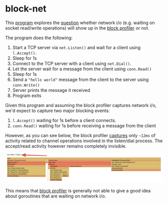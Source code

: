 # block-net

This [program](./main.go) explores the [question](https://twitter.com/rogpeppe/status/1359202847708037124) whether network i/o (e.g. waiting on socket read/write operations) will show up in the [block profiler](../../block.md) or not.

The program does the following:

1. Start a TCP server via `net.Listen()` and wait for a client using `l.Accept()`.
2. Sleep for 1s
3. Connect to the TCP server with a client using `net.Dial()`.
4. Let the server wait for a message from the client using `conn.Read()`
4. Sleep for 1s
5. Send a `"hello world"` message from the client to the server using `conn.Write()`
6. Server prints the message it received
7. Program exits

Given this program and assuming the block profiler captures network i/o, we'd expect to capture two major blocking events:

1. `l.Accept()` waiting for 1s before a client connects.
2. `conn.Read()` waiting for 1s before receiving a message from the client

However, as you can see below, the block profiler [captures](./block.pb.gz) only `~12ms` of activity related to channel operations involved in the listen/dial process. The accept/read activity however remains completely invisible.

![block-net](./block-net.png)

This means that [block profiler](../../block.md) is generally not able to give a good idea about goroutines that are waiting on network i/o. 


